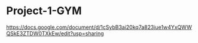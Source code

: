 # Project-1-GYM

https://docs.google.com/document/d/1cSybB3ai20kq7a823iue1w4YxQWWQSkE3ZTDW0TXkEw/edit?usp=sharing
